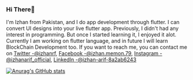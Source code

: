 ### Hi There👋

I'm Izhan from Pakistan, and I do app development through flutter. I can convert UI designs into your live flutter app. Previously, I didn't had any interest in programming. But once I started learning it, I enjoyed it alot. Currently I am working on flutter language, and in future I will learn BlockChain Development too. If you want to reach me, you can contact me on [Twitter -@izhanrf](https://twitter.com/izhanrf), [Facebook -@izhan.memon.79](https://www.facebook.com/izhan.memon.79), [Instagram -@izhanarif_official](https://www.instagram.com/izhanarif_official/), [LinkedIn -@izhan-arif-8a2ab6243](https://www.linkedin.com/in/izhan-arif-8a2ab6243/)


[![Anurag's GitHub stats](https://github-readme-stats.vercel.app/api?username=IzhanArif)](https://github.com/anuraghazra/github-readme-stats)
